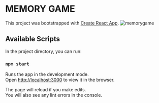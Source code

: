 # MEMORY GAME

This project was bootstrapped with [Create React App](https://github.com/facebook/create-react-app).
![memorygame](https://ibb.co/TwRHNRq)



## Available Scripts

In the project directory, you can run:

### `npm start`

Runs the app in the development mode.<br>
Open [http://localhost:3000](http://localhost:3000) to view it in the browser.

The page will reload if you make edits.<br>
You will also see any lint errors in the console.
